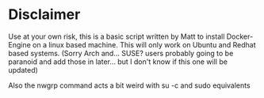 # Disclaimer
Use at your own risk, this is a basic script written by Matt to install Docker-Engine on a linux based machine. This will only work on Ubuntu and Redhat based systems. (Sorry Arch and... SUSE? users probably going to be paranoid and add those in later... but I don't know if this one will be updated) 

Also the nwgrp command acts a bit weird with su -c and sudo equivalents 